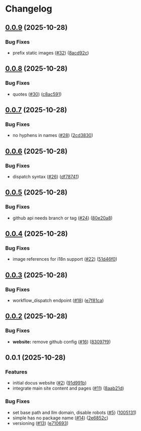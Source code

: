 # Changelog

## [0.0.9](https://github.com/nelbertnoggins/docus-pages/compare/website-v0.0.8...website-v0.0.9) (2025-10-28)


### Bug Fixes

* prefix static images ([#32](https://github.com/nelbertnoggins/docus-pages/issues/32)) ([8acd92c](https://github.com/nelbertnoggins/docus-pages/commit/8acd92c149dc2d6f2c5ecf15254e1577afecad43))

## [0.0.8](https://github.com/nelbertnoggins/docus-pages/compare/website-v0.0.7...website-v0.0.8) (2025-10-28)


### Bug Fixes

* quotes ([#30](https://github.com/nelbertnoggins/docus-pages/issues/30)) ([c8ac591](https://github.com/nelbertnoggins/docus-pages/commit/c8ac591543c45491fdea98219c99bce736bae95f))

## [0.0.7](https://github.com/nelbertnoggins/docus-pages/compare/website-v0.0.6...website-v0.0.7) (2025-10-28)


### Bug Fixes

* no hyphens in names ([#28](https://github.com/nelbertnoggins/docus-pages/issues/28)) ([2cd3830](https://github.com/nelbertnoggins/docus-pages/commit/2cd38307a579c0ff76e1c3d7dba324fb80fca381))

## [0.0.6](https://github.com/nelbertnoggins/docus-pages/compare/website-v0.0.5...website-v0.0.6) (2025-10-28)


### Bug Fixes

* dispatch syntax ([#26](https://github.com/nelbertnoggins/docus-pages/issues/26)) ([df78741](https://github.com/nelbertnoggins/docus-pages/commit/df78741c4fa8e36657118e55b42022b174daa35b))

## [0.0.5](https://github.com/nelbertnoggins/docus-pages/compare/website-v0.0.4...website-v0.0.5) (2025-10-28)


### Bug Fixes

* github api needs branch or tag ([#24](https://github.com/nelbertnoggins/docus-pages/issues/24)) ([80e20a8](https://github.com/nelbertnoggins/docus-pages/commit/80e20a8c0fd36c7d0e942bb58a35700af1580433))

## [0.0.4](https://github.com/nelbertnoggins/docus-pages/compare/website-v0.0.3...website-v0.0.4) (2025-10-28)


### Bug Fixes

* image references for i18n support ([#22](https://github.com/nelbertnoggins/docus-pages/issues/22)) ([51d46f0](https://github.com/nelbertnoggins/docus-pages/commit/51d46f0072cf565231c9f2644a9f2dc59b03105e))

## [0.0.3](https://github.com/nelbertnoggins/docus-pages/compare/website-v0.0.2...website-v0.0.3) (2025-10-28)


### Bug Fixes

* workflow_dispatch endpoint ([#18](https://github.com/nelbertnoggins/docus-pages/issues/18)) ([e7f81ca](https://github.com/nelbertnoggins/docus-pages/commit/e7f81ca0cdd06c64d0e5e582e54b7f41df783cae))

## [0.0.2](https://github.com/nelbertnoggins/docus-pages/compare/website-v0.0.1...website-v0.0.2) (2025-10-28)


### Bug Fixes

* **website:** remove github config ([#16](https://github.com/nelbertnoggins/docus-pages/issues/16)) ([83097f9](https://github.com/nelbertnoggins/docus-pages/commit/83097f95658fea13d1f2d37b5ebd8714eff166b7))

## 0.0.1 (2025-10-28)


### Features

* initial docus website ([#2](https://github.com/nelbertnoggins/docus-pages/issues/2)) ([91d991b](https://github.com/nelbertnoggins/docus-pages/commit/91d991ba89fddf234fdb96157c33a7e4326194cf))
* integrate main site content and pages ([#11](https://github.com/nelbertnoggins/docus-pages/issues/11)) ([8aab21d](https://github.com/nelbertnoggins/docus-pages/commit/8aab21d375aa0e7f1adffb377aa38a22ad132148))


### Bug Fixes

* set base path and llm domain, disable robots ([#5](https://github.com/nelbertnoggins/docus-pages/issues/5)) ([1005131](https://github.com/nelbertnoggins/docus-pages/commit/1005131e00abbad011bf1a13b75097fdbb4115f2))
* simple has no package name ([#14](https://github.com/nelbertnoggins/docus-pages/issues/14)) ([2e6852c](https://github.com/nelbertnoggins/docus-pages/commit/2e6852c37c7ee0767a3930064a5a8d9c4451849c))
* versioning ([#13](https://github.com/nelbertnoggins/docus-pages/issues/13)) ([e710693](https://github.com/nelbertnoggins/docus-pages/commit/e710693f18b405a4f6292c335b5e856836ba3675))
